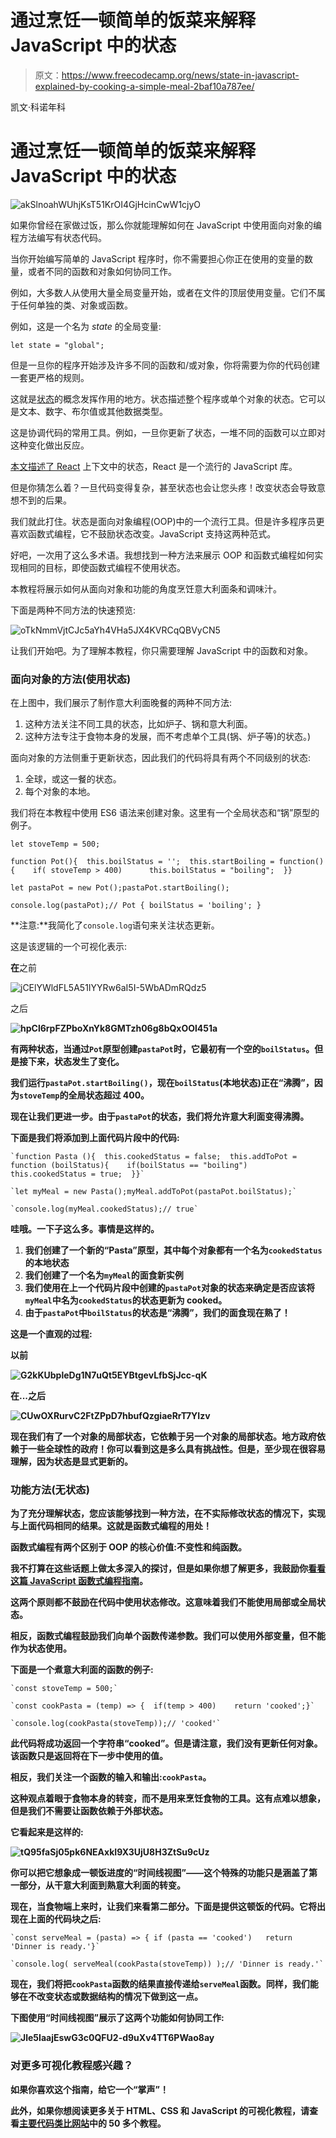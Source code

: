 # 通过烹饪一顿简单的饭菜来解释 JavaScript 中的状态

> 原文：<https://www.freecodecamp.org/news/state-in-javascript-explained-by-cooking-a-simple-meal-2baf10a787ee/>

凯文·科诺年科

# 通过烹饪一顿简单的饭菜来解释 JavaScript 中的状态

![akSlnoahWUhjKsT51KrOI4GjHcinCwW1cjyO](img/b843eb14c6f4dd86ade1494290fdbe7d.png)

如果你曾经在家做过饭，那么你就能理解如何在 JavaScript 中使用面向对象的编程方法编写有状态代码。

当你开始编写简单的 JavaScript 程序时，你不需要担心你正在使用的变量的数量，或者不同的函数和对象如何协同工作。

例如，大多数人从使用大量全局变量开始，或者在文件的顶层使用变量。它们不属于任何单独的类、对象或函数。

例如，这是一个名为 *state* 的全局变量:

```
let state = "global";
```

但是一旦你的程序开始涉及许多不同的函数和/或对象，你将需要为你的代码创建一套更严格的规则。

这就是[状态](https://en.wikipedia.org/wiki/State_(computer_science))的概念发挥作用的地方。状态描述整个程序或单个对象的状态。它可以是文本、数字、布尔值或其他数据类型。

这是协调代码的常用工具。例如，一旦你更新了状态，一堆不同的函数可以立即对这种变化做出反应。

[本文描述了 React](https://blog.codeanalogies.com/2016/10/04/react-props-state-explained-through-darth-vaders-hunt-for-the-rebels/) 上下文中的状态，React 是一个流行的 JavaScript 库。

但是你猜怎么着？一旦代码变得复杂，甚至状态也会让您头疼！改变状态会导致意想不到的后果。

我们就此打住。状态是面向对象编程(OOP)中的一个流行工具。但是许多程序员更喜欢函数式编程，它不鼓励状态改变。JavaScript 支持这两种范式。

好吧，一次用了这么多术语。我想找到一种方法来展示 OOP 和函数式编程如何实现相同的目标，即使函数式编程不使用状态。

本教程将展示如何从面向对象和功能的角度烹饪意大利面条和调味汁。

下面是两种不同方法的快速预览:

![oTkNmmVjtCJc5aYh4VHa5JX4KVRCqQBVyCN5](img/0a019fe18a9efbcc0f1773a0f6fd32a0.png)

让我们开始吧。为了理解本教程，你只需要理解 JavaScript 中的函数和对象。

### 面向对象的方法(使用状态)

在上图中，我们展示了制作意大利面晚餐的两种不同方法:

1.  这种方法关注不同工具的状态，比如炉子、锅和意大利面。
2.  这种方法专注于食物本身的发展，而不考虑单个工具(锅、炉子等)的状态。)

面向对象的方法侧重于更新状态，因此我们的代码将具有两个不同级别的状态:

1.  全球，或这一餐的状态。
2.  每个对象的本地。

我们将在本教程中使用 ES6 语法来创建对象。这里有一个全局状态和“锅”原型的例子。

```
let stoveTemp = 500;
```

```
function Pot(){  this.boilStatus = '';  this.startBoiling = function(){    if( stoveTemp > 400)      this.boilStatus = "boiling";  }}
```

```
let pastaPot = new Pot();pastaPot.startBoiling();
```

```
console.log(pastaPot);// Pot { boilStatus = 'boiling'; }
```

**注意:**我简化了`console.log`语句来关注状态更新。

这是该逻辑的一个可视化表示:

**在**之前

![jCElYWldFL5A51IYYRw6aI5I-5WbADmRQdz5](img/5dd1c3cf8015009c5d766bf5284c9ef4.png)

之后

**![hpCl6rpFZPboXnYk8GMTzh06g8bQxOOl451a](img/ec411be2252cad215f9de32c06c2f800.png)**

**有两种状态，当通过`Pot`原型创建`pastaPot`时，它最初有一个空的`boilStatus`。但是接下来，状态发生了变化。**

**我们运行`pastaPot.startBoiling()`，现在`boilStatus`(本地状态)正在“沸腾”，因为`stoveTemp`的全局状态超过 400。**

**现在让我们更进一步。由于`pastaPot`的状态，我们将允许意大利面变得沸腾。**

**下面是我们将添加到上面代码片段中的代码:**

```
`function Pasta (){  this.cookedStatus = false;  this.addToPot = function (boilStatus){    if(boilStatus == "boiling")      this.cookedStatus = true;  }}`
```

```
`let myMeal = new Pasta();myMeal.addToPot(pastaPot.boilStatus);`
```

```
`console.log(myMeal.cookedStatus);// true`
```

**哇哦。一下子这么多。事情是这样的。**

1.  **我们创建了一个新的“Pasta”原型，其中每个对象都有一个名为`cookedStatus`的本地状态**
2.  **我们创建了一个名为`myMeal`的面食新实例**
3.  **我们使用在上一个代码片段中创建的`pastaPot`对象的状态来确定是否应该将`myMeal`中名为`cookedStatus`的状态更新为 cooked。**
4.  **由于`pastaPot`中`boilStatus`的状态是“沸腾”，我们的面食现在熟了！**

**这是一个直观的过程:**

**以前**

**![G2kKUbpleDg1N7uQt5EYBtgevLfbSjJcc-qK](img/9321762c3bfca58437adf1a0512b887f.png)**

**在...之后**

**![CUwOXRurvC2FtZPpD7hbufQzgiaeRrT7YIzv](img/a1486875ec036533656205fc406910ed.png)**

**现在我们有了一个对象的局部状态，它依赖于另一个对象的局部状态。地方政府依赖于一些全球性的政府！你可以看到这是多么具有挑战性。但是，至少现在很容易理解，因为状态是显式更新的。**

### **功能方法(无状态)**

**为了充分理解状态，您应该能够找到一种方法，在不实际修改状态的情况下，实现与上面代码相同的结果。这就是函数式编程的用处！**

**函数式编程有两个区别于 OOP 的核心价值:不变性和纯函数。**

**我不打算在这些话题上做太多深入的探讨，但是如果你想了解更多，我鼓励你[看看这篇 JavaScript 函数式编程指南](https://opensource.com/article/17/6/functional-javascript)。**

**这两个原则都不鼓励在代码中使用状态修改。这意味着我们不能使用局部或全局状态。**

**相反，函数式编程鼓励我们向单个函数传递参数。我们可以使用外部变量，但不能作为状态使用。**

**下面是一个煮意大利面的函数的例子:**

```
`const stoveTemp = 500;`
```

```
`const cookPasta = (temp) => {  if(temp > 400)    return 'cooked';}`
```

```
`console.log(cookPasta(stoveTemp));// 'cooked'`
```

**此代码将成功返回一个字符串“cooked”。但是请注意，我们没有更新任何对象。该函数只是返回将在下一步中使用的值。**

**相反，我们关注一个函数的输入和输出:`cookPasta`。**

**这种观点着眼于食物本身的转变，而不是用来烹饪食物的工具。这有点难以想象，但是我们不需要让函数依赖于外部状态。**

**它看起来是这样的:**

**![tQ95faSj05pk6NEAxkI9X3UjU8H3ZtSu9cUz](img/c189fba5f28af4b12a3ed99a3d488d10.png)**

**你可以把它想象成一顿饭进度的“时间线视图”——这个特殊的功能只是涵盖了第一部分，从干意大利面到熟意大利面的转变。**

**现在，当食物端上来时，让我们来看第二部分。下面是提供这顿饭的代码。它将出现在上面的代码块之后:**

```
`const serveMeal = (pasta) => { if (pasta == 'cooked')   return 'Dinner is ready.'}`
```

```
`console.log( serveMeal(cookPasta(stoveTemp)) );// 'Dinner is ready.'`
```

**现在，我们将把`cookPasta`函数的结果直接传递给`serveMeal`函数。同样，我们能够在不改变状态或数据结构的情况下做到这一点。**

**下图使用“时间线视图”展示了这两个功能如何协同工作:**

**![Jle5IaajEswG3c0QFU2-d9uXv4TT6PWao8ay](img/1b248bd4c40fd520d7b5551342e2c935.png)**

### **对更多可视化教程感兴趣？**

**如果你喜欢这个指南，给它一个“掌声”！**

**此外，如果你想阅读更多关于 HTML、CSS 和 JavaScript 的可视化教程，请查看[主要代码类比网站](http://codeanalogies.com/)中的 50 多个教程。**